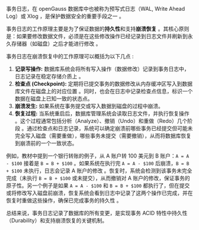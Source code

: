 事务日志，在 openGauss 数据库中也被称为预写式日志（WAL, Write Ahead Log）或 Xlog ，是保护数据安全的重要手段之一 。

事务日志的工作原理主要是为了保证数据的**持久性**和支持**崩溃恢复** 。其核心原则是：如果要修改数据文件，必须是在这些修改操作已经记录到日志文件并刷新到永久存储器（如磁盘）之后才能进行修改 。

事务日志在崩溃恢复中的工作原理可以概括为以下几点 :
1.  **记录写操作:** 数据库系统会将所有写入操作（数据修改）记录到事务日志中，日志记录在稳定存储介质上 。
2.  **检查点 (Checkpoint):** 定期将已提交事务的数据修改从内存缓冲区写入到数据库文件在磁盘上的对应位置 。同时，也会在日志中记录检查点信息，标识一个数据在磁盘上已知一致的状态点。
3.  **崩溃发生:** 如果系统在事务提交或写入数据到磁盘的过程中崩溃。
4.  **恢复过程:** 当系统重启后，数据库管理系统会读取日志文件，并执行恢复操作 。这个过程通常包括分析（Analyze）、撤销（Undo）和重做（Redo）几个阶段 。通过检查点和日志记录，系统可以确定崩溃前哪些事务已经提交但可能未完全写入磁盘（需要重做），哪些事务未提交（需要撤销），从而将数据库恢复到崩溃前的一个一致状态。

例如，教材中提到一个银行转账的例子，从 A 账户转 100 美元到 B 账户：`A = A - $100` 接着是 `B = B + $100` 。如果系统在执行完 `A = A - $100` 后崩溃，`B = B + $100` 未执行，日志会记录 A 账户的修改 。恢复时，系统会检测到该事务未完全完成（未执行 `B = B + $100` 或未提交），从而撤销对 A 账户的修改，保证事务的原子性。另一个例子是如果 `A = A - $100` 和 `B = B + $100` 都执行了，但在提交或将修改写入磁盘前崩溃，恢复系统会看到日志中记录了这两个操作已完成，并在恢复时重做这些操作，确保已完成事务的持久性 。

总结来说，事务日志记录了数据库的所有变更，是实现事务 ACID 特性中持久性（Durability）和支持崩溃恢复的关键机制。